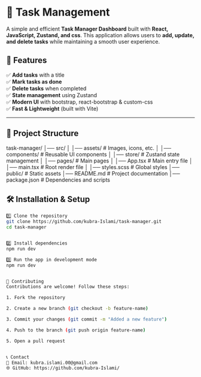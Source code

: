 # 📌 Task Management

A simple and efficient **Task Manager Dashboard** built with **React, JavaScript, Zustand, and css**. This application allows users to **add, update, and delete tasks** while maintaining a smooth user experience.

## 🚀 Features

✅ **Add tasks** with a title  
✅ **Mark tasks as done**  
✅ **Delete tasks** when completed  
✅ **State management** using Zustand  
✅ **Modern UI** with bootstrap, react-bootstrap & custom-css  
✅ **Fast & Lightweight** (built with Vite)

---

## 📂 Project Structure

task-manager/ │── src/ │ │── assets/ # Images, icons, etc. │ │── components/ # Reusable UI components │ │── store/ # Zustand state management │ │── pages/ # Main pages │ │── App.tsx # Main entry file │ │── main.tsx # Root render file │ │── styles.scss # Global styles │── public/ # Static assets │── README.md # Project documentation │── package.json # Dependencies and scripts


## 🛠 Installation & Setup


```sh
1️⃣ Clone the repository
git clone https://github.com/kubra-Islami/task-manager.git
cd task-manager


2️⃣ Install dependencies
npm run dev

3️⃣ Run the app in development mode
npm run dev


👥 Contributing
Contributions are welcome! Follow these steps:

1. Fork the repository

2. Create a new branch (git checkout -b feature-name)

3. Commit your changes (git commit -m "Added a new feature")

4. Push to the branch (git push origin feature-name)

5. Open a pull request


📞 Contact
📧 Email: kubra.islami.00@gmail.com
🌐 GitHub: https://github.com/kubra-Islami/
